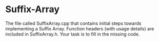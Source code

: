 # Suffix-Array
The file called SuffixArray.cpp that contains initial steps towards implementing a Suffix Array. Function headers (with usage details) are included in SuffixArray.h. Your task is to fill in the missing code.
